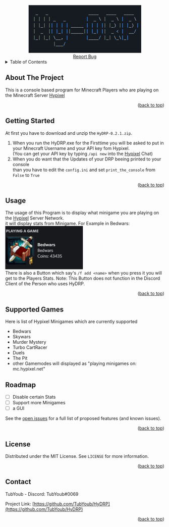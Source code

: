 <div id="top"></div>

<div align="center">
<a href="https://github.com/TubYoub/HyDRP">
    <img src="images/HyDRP.png" alt="Logo">
</div>

<div align="center">
    <a href="https://github.com/TubYoub/HyDRP/issues">Report Bug</a>
</div>



<!-- TABLE OF CONTENTS -->
<details>
  <summary>Table of Contents</summary>
  <ol>
    <li>
      <a href="#about-the-project">About The Project</a>
    </li>
    <li>
      <a href="#getting-started">Getting Started</a>
    </li>
    <li><a href="#usage">Usage</a></li>
    <li><a href="#supported-games">Supported Minigames</a></li>
    <li><a href="#roadmap">Roadmap</a></li>
    <li><a href="#license">License</a></li>
    <li><a href="#contact">Contact</a></li>
  </ol>
</details>



<!-- ABOUT THE PROJECT -->
## About The Project

This is a console based program for Minecraft Players who are playing on the Minecraft Server [Hypixel](https://hypixel.net/)
<p align="right">(<a href="#top">back to top</a>)</p>



<!-- GETTING STARTED -->
## Getting Started

At first you have to download and unzip the  ```HyDRP-0.2.1.zip```.

1. When you run the HyDRP.exe for the Firsttime you will be asked to put in your Minecraft Username and your API key fom Hypixel.
<br>(You can get your API key by typing ```/api new``` into the [Hypixel](https://hypixel.net/) Chat)
2. When you do want that the Updates of your DRP beeing printed to your console 
<br> than you have to edit the ```config.ini``` and set ```print_the_console``` from ```False``` to ```True```

<p align="right">(<a href="#top">back to top</a>)</p>



<!-- USAGE EXAMPLES -->
## Usage

The usage of this Program is to display what minigame you are playing on the [Hypixel](https://hypixel.net/) Server Network.
<br> it will display stats from Minigame. For Example in Bedwars:
<br> <img src="images/Bedwars-DRP-example.png">
<br> There is also a Button which say's ```/f add <name>``` when you press it you will get to the Players Stats. Note: This Button does not function in the Discord Client of the Person who uses HyDRP.
<p align="right">(<a href="#top">back to top</a>)</p>


## Supported Games

Here is list of Hypixel Minigames which are currently supported
- Bedwars
- Skywars
- Murder Mystery
- Turbo CartRacer
- Duels
- The Pit
- other Gamemodes will displayed as "playing minigames on: mc.hypixel.net"
  
  

<!-- ROADMAP -->
## Roadmap

- [ ] Disable certain Stats
- [ ] Support more Minigames
- [ ] a GUI

See the [open issues](https://github.com/github_username/repo_name/issues) for a full list of proposed features (and known issues).

<p align="right">(<a href="#top">back to top</a>)</p>

<!-- LICENSE -->
## License

Distributed under the MIT License. See `LICENSE` for more information.

<p align="right">(<a href="#top">back to top</a>)</p>



<!-- CONTACT -->
## Contact

TubYoub - Discord: TubYoub#0069

Project Link: [https://github.com/TubYoub/HyDRP](https://github.com/TubYoub/HyDRP)

<p align="right">(<a href="#top">back to top</a>)</p>
